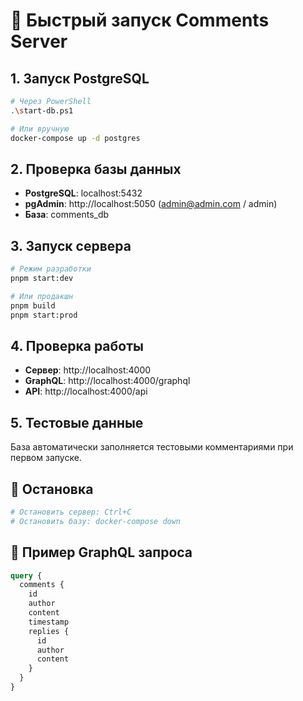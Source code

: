 # 🚀 Быстрый запуск Comments Server

## 1. Запуск PostgreSQL
```bash
# Через PowerShell
.\start-db.ps1

# Или вручную
docker-compose up -d postgres
```

## 2. Проверка базы данных
- **PostgreSQL**: localhost:5432
- **pgAdmin**: http://localhost:5050 (admin@admin.com / admin)
- **База**: comments_db

## 3. Запуск сервера
```bash
# Режим разработки
pnpm start:dev

# Или продакшн
pnpm build
pnpm start:prod
```

## 4. Проверка работы
- **Сервер**: http://localhost:4000
- **GraphQL**: http://localhost:4000/graphql
- **API**: http://localhost:4000/api

## 5. Тестовые данные
База автоматически заполняется тестовыми комментариями при первом запуске.

## 🛑 Остановка
```bash
# Остановить сервер: Ctrl+C
# Остановить базу: docker-compose down
```

## 📝 Пример GraphQL запроса
```graphql
query {
  comments {
    id
    author
    content
    timestamp
    replies {
      id
      author
      content
    }
  }
}
```
